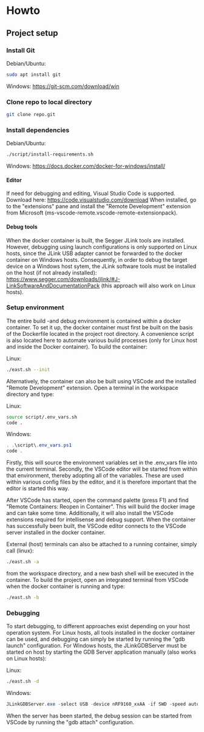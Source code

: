 # Howto

## Project setup

### Install Git

Debian/Ubuntu:

``` bash
sudo apt install git
```

Windows:
https://git-scm.com/download/win

### Clone repo to local directory

``` bash
git clone repo.git
```

### Install dependencies

Debian/Ubuntu:

``` bash
./script/install-requirements.sh
```

Windows:
https://docs.docker.com/docker-for-windows/install/

#### Editor

If need for debugging and editing, Visual Studio Code is supported. Download here:
https://code.visualstudio.com/download
When installed, go to the "extensions" pane and install the "Remote Development" extension from Microsoft (ms-vscode-remote.vscode-remote-extensionpack).

#### Debug tools

When the docker container is built, the Segger JLink tools are installed. However, debugging using launch configurations is only supported on Linux hosts, since the JLink USB adapter cannot be forwarded to the docker container on Windows hosts. Consequently, in order to debug the target device on a Windows host sytem, the JLink software tools must be installed on the host (if not already installed): https://www.segger.com/downloads/jlink/#J-LinkSoftwareAndDocumentationPack (this approach will also work on Linux hosts).

### Setup environment

The entire build -and debug environment is contained within a docker container. To set it up, the docker container must first be built on the basis of the Dockerfile located in the project root directory. A convenience script is also located here to automate various build processes (only for Linux host and inside the Docker container). To build the container:

Linux:

``` bash
./east.sh --init
```

Alternatively, the container can also be built using VSCode and the installed "Remote Development" extension. Open a terminal in the workspace directory and type:

Linux:

``` bash
source script/.env_vars.sh
code .
```

Windows:

``` ps1
. .\script\.env_vars.ps1
code .
```

Firstly, this will source the environment variables set in the .env_vars file into the current terminal. Secondly, the VSCode editor will be started from within that environment, thereby adopting all of the variables. These are used within various config files by the editor, and it is therefore important that the editor is started this way.

After VSCode has started, open the command palette (press F1) and find "Remote Containers: Reopen in Container". This will build the docker image and can take some time. Additionally, it will also install the VSCode extensions required for intellisense and debug support. When the container has successfully been built, the VSCode editor connects to the VSCode server installed in the docker container.

External (host) terminals can also be attached to a running container, simply call (linux):

``` bash
./east.sh -a
```

from the workspace directory, and a new bash shell will be executed in the container. To build the project, open an integrated terminal from VSCode when the docker container is running and type:

``` bash
./east.sh -b
```

### Debugging

To start debugging, to different approaches exist depending on your host operation system.
For Linux hosts, all tools installed in the docker container can be used, and debugging can simply be started by running the "gdb launch" configuration.
For Windows hosts, the JLinkGDBServer must be started on host by starting the GDB Server application manually (also works on Linux hosts):

Linux:

``` bash
./east.sh -d
```

Windows:

``` ps1
JLinkGDBServer.exe -select USB -device nRF9160_xxAA -if SWD -speed auto -noir
```

When the server has been started, the debug session can be started from VSCode by running the "gdb attach" configuration.